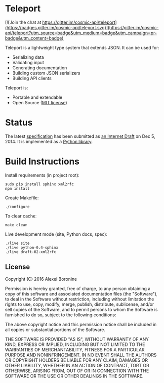 Teleport
========

[![Join the chat at https://gitter.im/cosmic-api/teleport](https://badges.gitter.im/cosmic-api/teleport.svg)](https://gitter.im/cosmic-api/teleport?utm_source=badge&utm_medium=badge&utm_campaign=pr-badge&utm_content=badge)

Teleport is a lightweight type system that extends JSON. It can be used for:

* Serializing data
* Validating input
* Generating documentation
* Building custom JSON serializers
* Building API clients

Teleport is:

* Portable and extendable
* Open Source ([MIT license](http://opensource.org/licenses/MIT))

Status
======

The latest [specification](http://www.teleport-json.org/spec/draft-02/) has been submitted as [an Internet Draft](https://datatracker.ietf.org/doc/draft-boronine-teleport/) on Dec 5, 2014. It is implemented as a [Python library](http://www.teleport-json.org/python/0.4/).

Build Instructions
==================

Install requirements (in project root):

    sudo pip install sphinx xml2rfc
    npm install

Create Makefile:

	./configure

To clear cache:

	make clean

Live development mode (site, Python docs, spec):

	./live site
	./live python-0.4-sphinx
	./live draft-02-xml2rfc

License
-------

Copyright (C) 2016 Alexei Boronine

Permission is hereby granted, free of charge, to any person obtaining a copy of this software and associated documentation files (the "Software"), to deal in the Software without restriction, including without limitation the rights to use, copy, modify, merge, publish, distribute, sublicense, and/or sell copies of the Software, and to permit persons to whom the Software is furnished to do so, subject to the following conditions:

The above copyright notice and this permission notice shall be included in all copies or substantial portions of the Software.

THE SOFTWARE IS PROVIDED "AS IS", WITHOUT WARRANTY OF ANY KIND, EXPRESS OR IMPLIED, INCLUDING BUT NOT LIMITED TO THE WARRANTIES OF MERCHANTABILITY, FITNESS FOR A PARTICULAR PURPOSE AND NONINFRINGEMENT. IN NO EVENT SHALL THE AUTHORS OR COPYRIGHT HOLDERS BE LIABLE FOR ANY CLAIM, DAMAGES OR OTHER LIABILITY, WHETHER IN AN ACTION OF CONTRACT, TORT OR OTHERWISE, ARISING FROM, OUT OF OR IN CONNECTION WITH THE SOFTWARE OR THE USE OR OTHER DEALINGS IN THE SOFTWARE.
